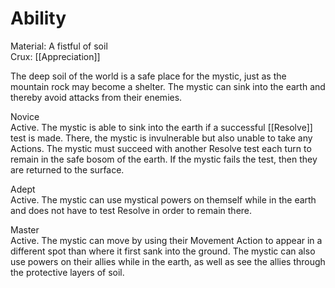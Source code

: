 # Ability
Material: A fistful of soil<br>Crux: [[Appreciation]]

The deep soil of the world is a safe place for the mystic, just as the mountain rock may become a shelter. The mystic can sink into the earth and thereby avoid attacks from their enemies.

Novice<br>Active. The mystic is able to sink into the earth if a successful [[Resolve]] test is made. There, the mystic is invulnerable but also unable to take any Actions. The mystic must succeed with another Resolve test each turn to remain in the safe bosom of the earth. If the mystic fails the test, then they are returned to the surface.

Adept<br>Active. The mystic can use mystical powers on themself while in the earth and does not have to test Resolve in order to remain there.

Master<br>Active. The mystic can move by using their Movement Action to appear in a different spot than where it first sank into the ground. The mystic can also use powers on their allies while in the earth, as well as see the allies through the protective layers of soil.